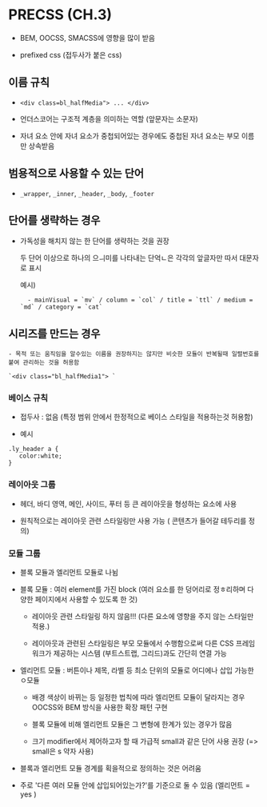 # PRECSS (CH.3)

- BEM, OOCSS, SMACSS에 영향을 많이 받음

- prefixed css (접두사가 붙은 css)

## 이름 규칙

- `<div class=bl_halfMedia"> ... </div>`

- 언더스코어는 구조적 계층을 의미하는 역할 (앞문자는 소문자)

- 자녀 요소 안에 자녀 요소가 중첩되어있는 경우에도 중첩된 자녀 요소는 부모 이름만 상속받음


## 범용적으로 사용할 수 있는 단어

- `_wrapper`, `_inner`, `_header`, `_body`, `_footer`

## 단어를 생략하는 경우 

- 가독성을 해치지 않는 한 단어를 생략하는 것을 권장 

	두 단어 이상으로 하나의 으ㅢ미를 나타내는 단억ㄴ은 각각의 앞글자만 따서 대문자로 표시

	예시) 

		- mainVisual = `mv` / column = `col` / title = `ttl` / medium = `md` / category = `cat`

## 시리즈를 만드는 경우 

	- 목적 또는 움직임을 알수있는 이름을 권장하지는 않지만 비슷한 모듈이 반복될때 일렬번호를 붙여 관리하는 것을 허용함

	`<div class="bl_halfMedia1"> `

### 베이스 규칙

- 접두사 : 없음 (특정 범위 안에서 한정적으로 베이스 스타일을 적용하는것 허용함)

- 예시 
```
.ly_header a {
   color:white;
}
```

### 레이아웃 그룹

- 헤더, 바디 영역, 메인, 사이드, 푸터 등 큰 레이아웃을 형성하는 요소에 사용

- 원칙적으로는 레이아웃 관련 스타일링만 사용 가능 ( 콘텐츠가 들어갈 테두리를 정의)

### 모듈 그룹

- 블록 모듈과 엘리먼트 모듈로 나뉨

- 블록 모듈 : 여러 element를 가진 block (여러 요소를 한 덩어리로 정ㅎ리하며 다양한 페이지에서 사용할 수 있도록 한 것)

	- 레이아웃 관련 스타일링 하지 않음!!! (다른 요소에 영향을 주지 않는 스타일만 적용.)

	- 레이아웃과 관련된 스타일링은 부모 모듈에서 수행함으로써 다른 CSS 프레임워크가 제공하는 시스템 (부트스트랩, 그리드)과도 간단히 연결 가능

- 엘리먼트 모듈 : 버튼이나 제목, 라벨 등 최소 단위의 모듈로 어디에나 삽입 가능한 ㅇ모듈

	- 배경 색상이 바뀌는 등 일정한 법칙에 따라 엘리먼트 모듈이 달라지는 경우 OOCSS와 BEM 방식을 사용한 확장 패턴 구현

	- 블록 모듈에 비해 엘리먼트 모듈은 그 변형에 한계가 있는 경우가 많음

	- 크기 modifier에서 제어하고자 할 때 가급적 small과 같은 단어 사용 권장 (=> small은 s 약자 사용)

- 블록과 엘리먼트 모듈 경계를 획을적으로 정의하는 것은 어려움 

- 주로 '다른 여러 모듈 안에 삽입되어있는가?'를 기준으로 둘 수 있음 (엘리먼트 = yes )


